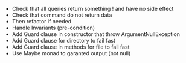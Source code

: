 - Check that all queries return something ! and have no side effect
- Check that command do not return data
- Then refactor if needed
- Handle Invariants (pre-condition)
- Add Guard clause in constructor that throw ArgumentNullException
- Add Guard clause for directory to fail fast
- Add Guard clause in methods for file to fail fast
- Use Maybe monad to garanted output (not null)